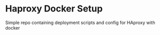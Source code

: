 #	Haproxy Docker Setup

Simple repo containing deployment scripts and config for HAproxy with docker
